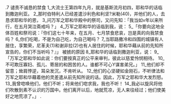 .7 
谴责不诚恳的禁食 
1_大流士王第四年九月，就是基斯流月初四，耶和华的话临到撒迦利亚。 2_那时伯特利人已经差遣沙利色和利坚?米勒(40)，并他们的人，去恳求耶和华的恩， 3_问万军之耶和华殿中的祭司，又问先知：「我当如v年以来所行，在五月哭泣斋戒吗？」 4_万军之耶和华的话临到我，说： 5_「你要向这地全体百姓和祭司说：『你们这七十年来，在五月、七月禁食悲哀，岂是真的向我禁食吗？ 6_你们吃喝，不是为自己吃，为自己喝吗？ 7_当耶路撒冷和四围的城镇有人居住，享繁荣，尼革夫(1)和谢非拉(2)也有人居住的时候，耶和华藉从前的先知所宣告的，你们不当听吗？』」 
被掳的原因 
8_耶和华的话临到撒迦利亚，说： 9_「万军之耶和华如此说：你们要按真正的公平来审判，彼此以慈爱怜悯相待。 10_不可欺压寡妇、孤儿、寄居的和困苦的人。谁都不可心Y谋害弟兄。」 11_他们却不留意；耸肩悖逆，耳朵发沉，不肯听从。 12_他们的心坚硬如金刚石，不听律法和万军之耶和华藉着他的灵差遣从前先知所说的话。因此，万军之耶和华大发烈怒。 13_我曾唿唤他们，他们不听；将来他们唿求我，我也不听！ 14_我必以旋风将他们吹散到素不认识的万国中。他们离开以后，地就荒凉，无人来往经过；他们使美好之地荒凉了。」 
 .